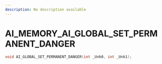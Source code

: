 ```yaml
---
description: No description available 
---
```


# AI_MEMORY\_AI_GLOBAL_SET_PERMANENT_DANGER

```cpp
void AI_GLOBAL_SET_PERMANENT_DANGER(int _Unk0, int _Unk1);
```